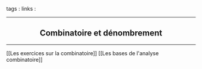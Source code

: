tags : 
links :

****

<h2 style="text-align: center;"> Combinatoire et dénombrement </h2>

****


[[Les exercices sur la combinatoire]]
[[Les bases de l'analyse combinatoire]]


